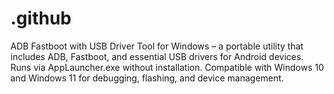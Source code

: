 # .github
ADB Fastboot with USB Driver Tool for Windows – a portable utility that includes ADB, Fastboot, and essential USB drivers for Android devices. Runs via AppLauncher.exe without installation. Compatible with Windows 10 and Windows 11 for debugging, flashing, and device management.
